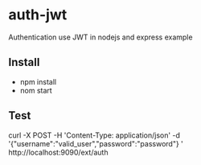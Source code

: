 # auth-jwt
Authentication use JWT in nodejs and express example

## Install
- npm install
- nom start

## Test 
curl -X POST -H 'Content-Type: application/json' -d '{"username":"valid_user","password":"password"}
' http://localhost:9090/ext/auth

